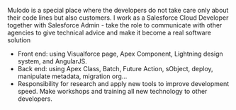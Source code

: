 Mulodo is a special place where the developers do not take care only about their code lines but also customers. I work as a Salesforce Cloud Developer together with Salesforce Admin - take the role to communicate with other agencies to give technical advice and make it become a real software solution

- Front end: using Visualforce page, Apex Component, Lightning design system, and AngularJS.
- Back end: using Apex Class, Batch, Future Action, sObject, deploy, manipulate metadata, migration org...
- Responsibility for research and apply new tools to improve development speed.
Make workshops and training all new technology to other developers.